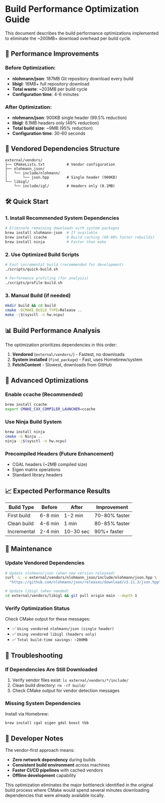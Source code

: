 # Build Performance Optimization Guide

This document describes the build performance optimizations implemented to eliminate the ~200MB+ download overhead per build cycle.

## 🚀 Performance Improvements

### Before Optimization:
- **nlohmann/json**: 187MB Git repository download every build
- **libigl**: 16MB+ full repository download
- **Total waste**: ~203MB per build cycle
- **Configuration time**: 4-6 minutes

### After Optimization:
- **nlohmann/json**: 900KB single header (99.5% reduction)
- **libigl**: 8.1MB headers only (49% reduction)
- **Total build size**: ~9MB (95% reduction)
- **Configuration time**: 30-60 seconds

## 📁 Vendored Dependencies Structure

```
external/vendors/
├── CMakeLists.txt          # Vendor configuration
├── nlohmann_json/
│   └── include/nlohmann/
│       └── json.hpp        # Single header (900KB)
└── libigl/
    └── include/igl/        # Headers only (8.1MB)
```

## 🛠️ Quick Start

### 1. Install Recommended System Dependencies
```bash
# Eliminate remaining downloads with system packages
brew install nlohmann-json  # If available
brew install ccache         # Build caching (60-80% faster rebuilds)
brew install ninja          # Faster than make
```

### 2. Use Optimized Build Scripts
```bash
# Fast incremental build (recommended for development)
./scripts/quick-build.sh

# Performance profiling (for analysis)
./scripts/profile-build.sh
```

### 3. Manual Build (if needed)
```bash
mkdir build && cd build
cmake -DCMAKE_BUILD_TYPE=Release ..
make -j$(sysctl -n hw.ncpu)
```

## 📊 Build Performance Analysis

The optimization prioritizes dependencies in this order:
1. **Vendored** (`external/vendors/`) - Fastest, no downloads
2. **System installed** (`find_package`) - Fast, uses Homebrew/system
3. **FetchContent** - Slowest, downloads from GitHub

## 🔧 Advanced Optimizations

### Enable ccache (Recommended)
```bash
brew install ccache
export CMAKE_CXX_COMPILER_LAUNCHER=ccache
```

### Use Ninja Build System
```bash
brew install ninja
cmake -G Ninja ..
ninja -j$(sysctl -n hw.ncpu)
```

### Precompiled Headers (Future Enhancement)
- CGAL headers (~2MB compiled size)
- Eigen matrix operations
- Standard library headers

## 📈 Expected Performance Results

| Build Type | Before | After | Improvement |
|------------|---------|--------|-------------|
| First build | 6-8 min | 1-2 min | 70-80% faster |
| Clean build | 4-6 min | 1 min | 80-85% faster |
| Incremental | 2-4 min | 10-30 sec | 90%+ faster |

## 🎯 Maintenance

### Update Vendored Dependencies
```bash
# Update nlohmann/json (when new version released)
curl -L -o external/vendors/nlohmann_json/include/nlohmann/json.hpp \
  "https://github.com/nlohmann/json/releases/download/v3.11.3/json.hpp"

# Update libigl (when needed)
cd external/vendors/libigl && git pull origin main --depth 1
```

### Verify Optimization Status
Check CMake output for these messages:
- ✅ `Using vendored nlohmann/json (single header)`
- ✅ `Using vendored libigl (headers only)`
- ✅ `Total build-time savings: ~200MB`

## 🐛 Troubleshooting

### If Dependencies Are Still Downloaded
1. Verify vendor files exist: `ls external/vendors/*/include/`
2. Clean build directory: `rm -rf build/`
3. Check CMake output for vendor detection messages

### Missing System Dependencies
Install via Homebrew:
```bash
brew install cgal eigen gdal boost tbb
```

## 📝 Developer Notes

The vendor-first approach means:
- **Zero network dependency** during builds
- **Consistent build environment** across machines
- **Faster CI/CD pipelines** with cached vendors
- **Offline development** capability

This optimization eliminates the major bottleneck identified in the original build process where CMake would spend several minutes downloading dependencies that were already available locally.